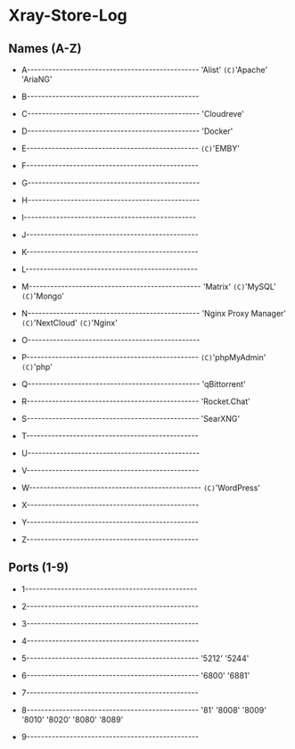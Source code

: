# Xray-Store-Log
## Names (A-Z)
* A------------------------------------------------
    'Alist'
    `(C)`'Apache'
    'AriaNG'
* B------------------------------------------------

* C------------------------------------------------
    'Cloudreve'
* D------------------------------------------------
    'Docker'
* E------------------------------------------------
    `(C)`'EMBY'
* F------------------------------------------------

* G------------------------------------------------

* H------------------------------------------------

* I------------------------------------------------

* J------------------------------------------------

* K------------------------------------------------

* L------------------------------------------------

* M------------------------------------------------
    'Matrix'
    `(C)`'MySQL'
    `(C)`'Mongo'
* N------------------------------------------------
    'Nginx Proxy Manager'
    `(C)`'NextCloud'
    `(C)`'Nginx'
* O------------------------------------------------

* P------------------------------------------------
    `(C)`'phpMyAdmin'
    `(C)`'php'
* Q------------------------------------------------
    'qBittorrent'
* R------------------------------------------------
    'Rocket.Chat'
* S------------------------------------------------
    'SearXNG'
* T------------------------------------------------

* U------------------------------------------------

* V------------------------------------------------

* W------------------------------------------------
    `(C)`'WordPress'
* X------------------------------------------------

* Y------------------------------------------------

* Z------------------------------------------------
## Ports (1-9)
* 1------------------------------------------------

* 2------------------------------------------------

* 3------------------------------------------------

* 4------------------------------------------------

* 5------------------------------------------------
    '5212'
    '5244'
* 6------------------------------------------------
    '6800'
    '6881'
* 7------------------------------------------------

* 8------------------------------------------------
    '81'
    '8008'
    '8009'
    '8010'
    '8020'
    '8080'
    '8089'
* 9------------------------------------------------